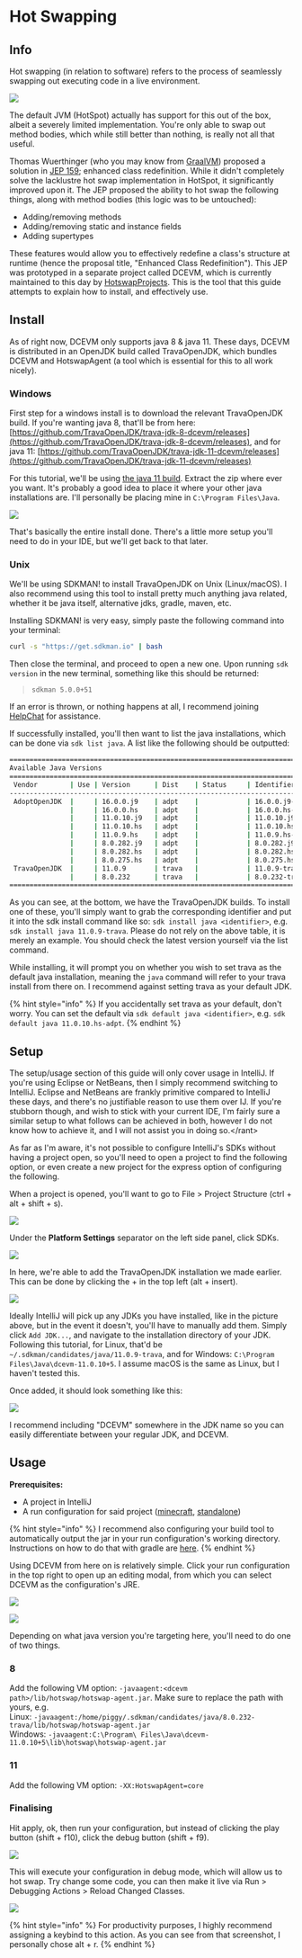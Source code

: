 # Hot Swapping

## Info

Hot swapping (in relation to software) refers to the process of seamlessly swapping out executing code in a live environment.

![](../../.gitbook/assets/output.gif)

The default JVM (HotSpot) actually has support for this out of the box, albeit a severely limited implementation. You're only able to swap out method bodies, which while still better than nothing, is really not all that useful.

Thomas Wuerthinger (who you may know from [GraalVM](https://www.graalvm.org)) proposed a solution in [JEP 159](https://openjdk.java.net/jeps/159); enhanced class redefinition. While it didn't completely solve the lacklustre hot swap implementation in HotSpot, it significantly improved upon it. The JEP proposed the ability to hot swap the following things, along with method bodies (this logic was to be untouched):

* Adding/removing methods
* Adding/removing static and instance fields
* Adding supertypes

These features would allow you to effectively redefine a class's structure at runtime (hence the proposal title, "Enhanced Class Redefinition"). This JEP was prototyped in a separate project called DCEVM, which is currently maintained to this day by [HotswapProjects](https://github.com/HotswapProjects). This is the tool that this guide attempts to explain how to install, and effectively use.

## Install

As of right now, DCEVM only supports java 8 & java 11. These days, DCEVM is distributed in an OpenJDK build called TravaOpenJDK, which bundles DCEVM and HotswapAgent (a tool which is essential for this to all work nicely).

### Windows

First step for a windows install is to download the relevant TravaOpenJDK build. If you're wanting java 8, that'll be from here: [https://github.com/TravaOpenJDK/trava-jdk-8-dcevm/releases](https://github.com/TravaOpenJDK/trava-jdk-8-dcevm/releases), and for java 11: [https://github.com/TravaOpenJDK/trava-jdk-11-dcevm/releases](https://github.com/TravaOpenJDK/trava-jdk-11-dcevm/releases)

For this tutorial, we'll be using [the java 11 build](https://github.com/TravaOpenJDK/trava-jdk-11-dcevm/releases/download/dcevm-11.0.10%2B6/java11-openjdk-dcevm-windows.zip). Extract the zip where ever you want. It's probably a good idea to place it where your other java installations are. I'll personally be placing mine in `C:\Program Files\Java`.

![](../../.gitbook/assets/image.png)

That's basically the entire install done. There's a little more setup you'll need to do in your IDE, but we'll get back to that later.

### Unix

We'll be using SDKMAN! to install TravaOpenJDK on Unix (Linux/macOS). I also recommend using this tool to install pretty much anything java related, whether it be java itself, alternative jdks, gradle, maven, etc.

Installing SDKMAN! is very easy, simply paste the following command into your terminal:

```bash
curl -s "https://get.sdkman.io" | bash
```

Then close the terminal, and proceed to open a new one. Upon running `sdk version` in the new terminal, something like this should be returned:

> ```
> sdkman 5.0.0+51
> ```

If an error is thrown, or nothing happens at all, I recommend joining [HelpChat](https://discord.gg/helpchat) for assistance.&#x20;

If successfully installed, you'll then want to list the java installations, which can be done via `sdk list java`. A list like the following should be outputted:

```bash
================================================================================
Available Java Versions
================================================================================
 Vendor        | Use | Version      | Dist    | Status     | Identifier
--------------------------------------------------------------------------------
 AdoptOpenJDK  |     | 16.0.0.j9    | adpt    |            | 16.0.0.j9-adpt      
               |     | 16.0.0.hs    | adpt    |            | 16.0.0.hs-adpt      
               |     | 11.0.10.j9   | adpt    |            | 11.0.10.j9-adpt     
               |     | 11.0.10.hs   | adpt    |            | 11.0.10.hs-adpt     
               |     | 11.0.9.hs    | adpt    |            | 11.0.9.hs-adpt      
               |     | 8.0.282.j9   | adpt    |            | 8.0.282.j9-adpt     
               |     | 8.0.282.hs   | adpt    |            | 8.0.282.hs-adpt     
               |     | 8.0.275.hs   | adpt    |            | 8.0.275.hs-adpt     
 TravaOpenJDK  |     | 11.0.9       | trava   |            | 11.0.9-trava        
               |     | 8.0.232      | trava   |            | 8.0.232-trava       
================================================================================
```

As you can see, at the bottom, we have the TravaOpenJDK builds. To install one of these, you'll simply want to grab the corresponding identifier and put it into the sdk install command like so: `sdk install java <identifier>`, e.g. `sdk install java 11.0.9-trava`. Please do not rely on the above table, it is merely an example. You should check the latest version yourself via the list command.

While installing, it will prompt you on whether you wish to set trava as the default java installation, meaning the `java` command will refer to your trava install from there on. I recommend against setting trava as your default JDK.

{% hint style="info" %}
If you accidentally set trava as your default, don't worry. You can set the default via `sdk default java <identifier>`, e.g. `sdk default java 11.0.10.hs-adpt`.
{% endhint %}

## Setup

The setup/usage section of this guide will only cover usage in IntelliJ. If you're using Eclipse or NetBeans, then I simply recommend switching to IntelliJ. Eclipse and NetBeans are frankly primitive compared to IntelliJ these days, and there's no justifiable reason to use them over IJ. If you're stubborn though, and wish to stick with your current IDE, I'm fairly sure a similar setup to what follows can be achieved in both, however I do not know how to achieve it, and I will not assist you in doing so.\</rant>

As far as I'm aware, it's not possible to configure IntelliJ's SDKs without having a project open, so you'll need to open a project to find the following option, or even create a new project for the express option of configuring the following.

When a project is opened, you'll want to go to File > Project Structure (ctrl + alt + shift + s).

![](<../../.gitbook/assets/image (1).png>)

Under the **Platform Settings** separator on the left side panel, click SDKs.

![](<../../.gitbook/assets/image (2).png>)

In here, we're able to add the TravaOpenJDK installation we made earlier. This can be done by clicking the + in the top left (alt + insert).

![](<../../.gitbook/assets/image (3).png>)

Ideally IntelliJ will pick up any JDKs you have installed, like in the picture above, but in the event it doesn't, you'll have to manually add them. Simply click `Add JDK...`, and navigate to the installation directory of your JDK. Following this tutorial, for Linux, that'd be `~/.sdkman/candidates/java/11.0.9-trava`, and for Windows: `C:\Program Files\Java\dcevm-11.0.10+5`. I assume macOS is the same as Linux, but I haven't tested this.

Once added, it should look something like this:

![](<../../.gitbook/assets/image (4).png>)

I recommend including "DCEVM" somewhere in the JDK name so you can easily differentiate between your regular JDK, and DCEVM.

## Usage

**Prerequisites:**

* A project in IntelliJ
* A run configuration for said project ([minecraft](https://wiki.helpch.at/piggys-barn/java/how-to-run-your-minecraft-server-s-in-intellij), [standalone](https://wiki.helpch.at/piggys-barn/java/how-to-run-your-program-in-intellij))

{% hint style="info" %}
I recommend also configuring your build tool to automatically output the jar in your run configuration's working directory. Instructions on how to do that with gradle are [here](https://wiki.helpch.at/piggys-barn/java/cheat-sheet#gradle-jar-directory).
{% endhint %}

Using DCEVM from here on is relatively simple. Click your run configuration in the top right to open up an editing modal, from which you can select DCEVM as the configuration's JRE.

![](<../../.gitbook/assets/image (5).png>)

![](<../../.gitbook/assets/image (6).png>)



Depending on what java version you're targeting here, you'll need to do one of two things.

### 8

Add the following VM option: `-javaagent:<dcevm path>/lib/hotswap/hotswap-agent.jar`. Make sure to replace the path with yours, e.g.\
Linux: `-javaagent:/home/piggy/.sdkman/candidates/java/8.0.232-trava/lib/hotswap/hotswap-agent.jar`\
Windows: `-javaagent:C:\Program\ Files\Java\dcevm-11.0.10+5\lib\hotswap\hotswap-agent.jar`

### 11

Add the following VM option: `-XX:HotswapAgent=core`

### Finalising

Hit apply, ok, then run your configuration, but instead of clicking the play button (shift + f10), click the debug button (shift + f9).

![](<../../.gitbook/assets/image (7).png>)

This will execute your configuration in debug mode, which will allow us to hot swap. Try change some code, you can then make it live via Run > Debugging Actions > Reload Changed Classes.

![](<../../.gitbook/assets/image (8).png>)

{% hint style="info" %}
For productivity purposes, I highly recommend assigning a keybind to this action. As you can see from that screenshot, I personally chose alt + r.
{% endhint %}
